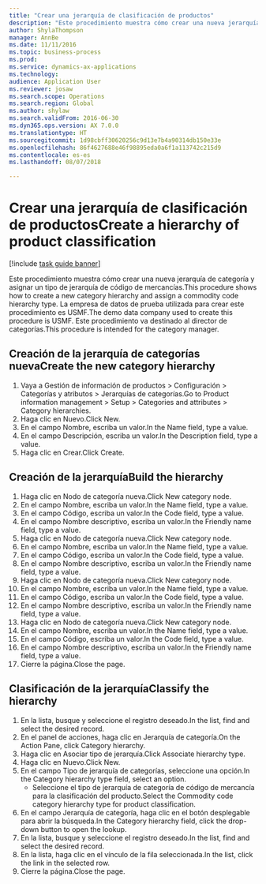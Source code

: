 ```yaml
--- 
title: "Crear una jerarquía de clasificación de productos"
description: "Este procedimiento muestra cómo crear una nueva jerarquía de categoría y asignar un tipo de jerarquía de código de mercancías."
author: ShylaThompson
manager: AnnBe
ms.date: 11/11/2016
ms.topic: business-process
ms.prod: 
ms.service: dynamics-ax-applications
ms.technology: 
audience: Application User
ms.reviewer: josaw
ms.search.scope: Operations
ms.search.region: Global
ms.author: shylaw
ms.search.validFrom: 2016-06-30
ms.dyn365.ops.version: AX 7.0.0
ms.translationtype: HT
ms.sourcegitcommit: 1d98cbff30620256c9d13e7b4a90314db150e33e
ms.openlocfilehash: 86f4627688e46f98895eda0a6f1a113742c215d9
ms.contentlocale: es-es
ms.lasthandoff: 08/07/2018

---
```

# <a name="create-a-hierarchy-of-product-classification"></a><span data-ttu-id="2f4fc-103">Crear una jerarquía de clasificación de productos</span><span class="sxs-lookup"><span data-stu-id="2f4fc-103">Create a hierarchy of product classification</span></span>

[!include [task guide banner](../../includes/task-guide-banner.md)]

<span data-ttu-id="2f4fc-104">Este procedimiento muestra cómo crear una nueva jerarquía de categoría y asignar un tipo de jerarquía de código de mercancías.</span><span class="sxs-lookup"><span data-stu-id="2f4fc-104">This procedure shows how to create a new category hierarchy and assign a commodity code hierarchy type.</span></span> <span data-ttu-id="2f4fc-105">La empresa de datos de prueba utilizada para crear este procedimiento es USMF.</span><span class="sxs-lookup"><span data-stu-id="2f4fc-105">The demo data company used to create this procedure is USMF.</span></span> <span data-ttu-id="2f4fc-106">Este procedimiento va destinado al director de categorías.</span><span class="sxs-lookup"><span data-stu-id="2f4fc-106">This procedure is intended for the category manager.</span></span>


## <a name="create-the-new-category-hierarchy"></a><span data-ttu-id="2f4fc-107">Creación de la jerarquía de categorías nueva</span><span class="sxs-lookup"><span data-stu-id="2f4fc-107">Create the new category hierarchy</span></span>
1. <span data-ttu-id="2f4fc-108">Vaya a Gestión de información de productos > Configuración > Categorías y atributos > Jerarquías de categorías.</span><span class="sxs-lookup"><span data-stu-id="2f4fc-108">Go to Product information management > Setup > Categories and attributes > Category hierarchies.</span></span>
2. <span data-ttu-id="2f4fc-109">Haga clic en Nuevo.</span><span class="sxs-lookup"><span data-stu-id="2f4fc-109">Click New.</span></span>
3. <span data-ttu-id="2f4fc-110">En el campo Nombre, escriba un valor.</span><span class="sxs-lookup"><span data-stu-id="2f4fc-110">In the Name field, type a value.</span></span>
4. <span data-ttu-id="2f4fc-111">En el campo Descripción, escriba un valor.</span><span class="sxs-lookup"><span data-stu-id="2f4fc-111">In the Description field, type a value.</span></span>
5. <span data-ttu-id="2f4fc-112">Haga clic en Crear.</span><span class="sxs-lookup"><span data-stu-id="2f4fc-112">Click Create.</span></span>

## <a name="build-the-hierarchy"></a><span data-ttu-id="2f4fc-113">Creación de la jerarquía</span><span class="sxs-lookup"><span data-stu-id="2f4fc-113">Build the hierarchy</span></span>
1. <span data-ttu-id="2f4fc-114">Haga clic en Nodo de categoría nueva.</span><span class="sxs-lookup"><span data-stu-id="2f4fc-114">Click New category node.</span></span>
2. <span data-ttu-id="2f4fc-115">En el campo Nombre, escriba un valor.</span><span class="sxs-lookup"><span data-stu-id="2f4fc-115">In the Name field, type a value.</span></span>
3. <span data-ttu-id="2f4fc-116">En el campo Código, escriba un valor.</span><span class="sxs-lookup"><span data-stu-id="2f4fc-116">In the Code field, type a value.</span></span>
4. <span data-ttu-id="2f4fc-117">En el campo Nombre descriptivo, escriba un valor.</span><span class="sxs-lookup"><span data-stu-id="2f4fc-117">In the Friendly name field, type a value.</span></span>
5. <span data-ttu-id="2f4fc-118">Haga clic en Nodo de categoría nueva.</span><span class="sxs-lookup"><span data-stu-id="2f4fc-118">Click New category node.</span></span>
6. <span data-ttu-id="2f4fc-119">En el campo Nombre, escriba un valor.</span><span class="sxs-lookup"><span data-stu-id="2f4fc-119">In the Name field, type a value.</span></span>
7. <span data-ttu-id="2f4fc-120">En el campo Código, escriba un valor.</span><span class="sxs-lookup"><span data-stu-id="2f4fc-120">In the Code field, type a value.</span></span>
8. <span data-ttu-id="2f4fc-121">En el campo Nombre descriptivo, escriba un valor.</span><span class="sxs-lookup"><span data-stu-id="2f4fc-121">In the Friendly name field, type a value.</span></span>
9. <span data-ttu-id="2f4fc-122">Haga clic en Nodo de categoría nueva.</span><span class="sxs-lookup"><span data-stu-id="2f4fc-122">Click New category node.</span></span>
10. <span data-ttu-id="2f4fc-123">En el campo Nombre, escriba un valor.</span><span class="sxs-lookup"><span data-stu-id="2f4fc-123">In the Name field, type a value.</span></span>
11. <span data-ttu-id="2f4fc-124">En el campo Código, escriba un valor.</span><span class="sxs-lookup"><span data-stu-id="2f4fc-124">In the Code field, type a value.</span></span>
12. <span data-ttu-id="2f4fc-125">En el campo Nombre descriptivo, escriba un valor.</span><span class="sxs-lookup"><span data-stu-id="2f4fc-125">In the Friendly name field, type a value.</span></span>
13. <span data-ttu-id="2f4fc-126">Haga clic en Nodo de categoría nueva.</span><span class="sxs-lookup"><span data-stu-id="2f4fc-126">Click New category node.</span></span>
14. <span data-ttu-id="2f4fc-127">En el campo Nombre, escriba un valor.</span><span class="sxs-lookup"><span data-stu-id="2f4fc-127">In the Name field, type a value.</span></span>
15. <span data-ttu-id="2f4fc-128">En el campo Código, escriba un valor.</span><span class="sxs-lookup"><span data-stu-id="2f4fc-128">In the Code field, type a value.</span></span>
16. <span data-ttu-id="2f4fc-129">En el campo Nombre descriptivo, escriba un valor.</span><span class="sxs-lookup"><span data-stu-id="2f4fc-129">In the Friendly name field, type a value.</span></span>
17. <span data-ttu-id="2f4fc-130">Cierre la página.</span><span class="sxs-lookup"><span data-stu-id="2f4fc-130">Close the page.</span></span>

## <a name="classify-the-hierarchy"></a><span data-ttu-id="2f4fc-131">Clasificación de la jerarquía</span><span class="sxs-lookup"><span data-stu-id="2f4fc-131">Classify the hierarchy</span></span>
1. <span data-ttu-id="2f4fc-132">En la lista, busque y seleccione el registro deseado.</span><span class="sxs-lookup"><span data-stu-id="2f4fc-132">In the list, find and select the desired record.</span></span>
2. <span data-ttu-id="2f4fc-133">En el panel de acciones, haga clic en Jerarquía de categoría.</span><span class="sxs-lookup"><span data-stu-id="2f4fc-133">On the Action Pane, click Category hierarchy.</span></span>
3. <span data-ttu-id="2f4fc-134">Haga clic en Asociar tipo de jerarquía.</span><span class="sxs-lookup"><span data-stu-id="2f4fc-134">Click Associate hierarchy type.</span></span>
4. <span data-ttu-id="2f4fc-135">Haga clic en Nuevo.</span><span class="sxs-lookup"><span data-stu-id="2f4fc-135">Click New.</span></span>
5. <span data-ttu-id="2f4fc-136">En el campo Tipo de jerarquía de categorías, seleccione una opción.</span><span class="sxs-lookup"><span data-stu-id="2f4fc-136">In the Category hierarchy type field, select an option.</span></span>
    * <span data-ttu-id="2f4fc-137">Seleccione el tipo de jerarquía de categoría de código de mercancía para la clasificación del producto.</span><span class="sxs-lookup"><span data-stu-id="2f4fc-137">Select the Commodity code category hierarchy type for product classification.</span></span>  
6. <span data-ttu-id="2f4fc-138">En el campo Jerarquía de categoría, haga clic en el botón desplegable para abrir la búsqueda.</span><span class="sxs-lookup"><span data-stu-id="2f4fc-138">In the Category hierarchy field, click the drop-down button to open the lookup.</span></span>
7. <span data-ttu-id="2f4fc-139">En la lista, busque y seleccione el registro deseado.</span><span class="sxs-lookup"><span data-stu-id="2f4fc-139">In the list, find and select the desired record.</span></span>
8. <span data-ttu-id="2f4fc-140">En la lista, haga clic en el vínculo de la fila seleccionada.</span><span class="sxs-lookup"><span data-stu-id="2f4fc-140">In the list, click the link in the selected row.</span></span>
9. <span data-ttu-id="2f4fc-141">Cierre la página.</span><span class="sxs-lookup"><span data-stu-id="2f4fc-141">Close the page.</span></span>


